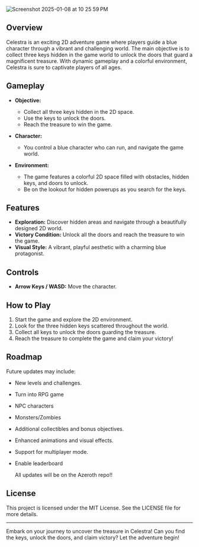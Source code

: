 


![Screenshot 2025-01-08 at 10 25 59 PM](https://github.com/user-attachments/assets/34009e67-da1a-4cb8-bde2-143b12031dd2)

## Overview
Celestra is an exciting 2D adventure game where players guide a blue character through a vibrant and challenging world. The main objective is to collect three keys hidden in the game world to unlock the doors that guard a magnificent treasure. With dynamic gameplay and a colorful environment, Celestra is sure to captivate players of all ages.

## Gameplay
- **Objective:**
  - Collect all three keys hidden in the 2D space.
  - Use the keys to unlock the doors.
  - Reach the treasure to win the game.

- **Character:**
  - You control a blue character who can run, and navigate the game world.

- **Environment:**
  - The game features a colorful 2D space filled with obstacles, hidden keys, and doors to unlock.
  - Be on the lookout for hidden powerups as you search for the keys.

## Features
- **Exploration:** Discover hidden areas and navigate through a beautifully designed 2D world.
- **Victory Condition:** Unlock all the doors and reach the treasure to win the game.
- **Visual Style:** A vibrant, playful aesthetic with a charming blue protagonist.

## Controls
- **Arrow Keys / WASD:** Move the character.

## How to Play
1. Start the game and explore the 2D environment.
2. Look for the three hidden keys scattered throughout the world.
3. Collect all keys to unlock the doors guarding the treasure.
4. Reach the treasure to complete the game and claim your victory!


## Roadmap
Future updates may include:
- New levels and challenges.
- Turn into RPG game
- NPC characters
- Monsters/Zombies
- Additional collectibles and bonus objectives.
- Enhanced animations and visual effects.
- Support for multiplayer mode.
- Enable leaderboard

  All updates will be on the Azeroth repo!!


## License
This project is licensed under the MIT License. See the LICENSE file for more details.

---

Embark on your journey to uncover the treasure in Celestra! Can you find the keys, unlock the doors, and claim victory? Let the adventure begin!

